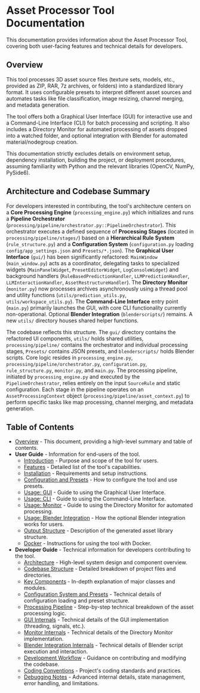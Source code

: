 # Asset Processor Tool Documentation

This documentation provides information about the Asset Processor Tool, covering both user-facing features and technical details for developers.

## Overview

This tool processes 3D asset source files (texture sets, models, etc., provided as ZIP, RAR, 7z archives, or folders) into a standardized library format. It uses configurable presets to interpret different asset sources and automates tasks like file classification, image resizing, channel merging, and metadata generation.

The tool offers both a Graphical User Interface (GUI) for interactive use and a Command-Line Interface (CLI) for batch processing and scripting. It also includes a Directory Monitor for automated processing of assets dropped into a watched folder, and optional integration with Blender for automated material/nodegroup creation.

This documentation strictly excludes details on environment setup, dependency installation, building the project, or deployment procedures, assuming familiarity with Python and the relevant libraries (OpenCV, NumPy, PySide6).

## Architecture and Codebase Summary

For developers interested in contributing, the tool's architecture centers on a **Core Processing Engine** (`processing_engine.py`) which initializes and runs a **Pipeline Orchestrator** (`processing/pipeline/orchestrator.py::PipelineOrchestrator`). This orchestrator executes a defined sequence of **Processing Stages** (located in `processing/pipeline/stages/`) based on a **Hierarchical Rule System** (`rule_structure.py`) and a **Configuration System** (`configuration.py` loading `config/app_settings.json` and `Presets/*.json`). The **Graphical User Interface** (`gui/`) has been significantly refactored: `MainWindow` (`main_window.py`) acts as a coordinator, delegating tasks to specialized widgets (`MainPanelWidget`, `PresetEditorWidget`, `LogConsoleWidget`) and background handlers (`RuleBasedPredictionHandler`, `LLMPredictionHandler`, `LLMInteractionHandler`, `AssetRestructureHandler`). The **Directory Monitor** (`monitor.py`) now processes archives asynchronously using a thread pool and utility functions (`utils/prediction_utils.py`, `utils/workspace_utils.py`). The **Command-Line Interface** entry point (`main.py`) primarily launches the GUI, with core CLI functionality currently non-operational. Optional **Blender Integration** (`blenderscripts/`) remains. A new `utils/` directory houses shared helper functions.

The codebase reflects this structure. The `gui/` directory contains the refactored UI components, `utils/` holds shared utilities, `processing/pipeline/` contains the orchestrator and individual processing stages, `Presets/` contains JSON presets, and `blenderscripts/` holds Blender scripts. Core logic resides in `processing_engine.py`, `processing/pipeline/orchestrator.py`, `configuration.py`, `rule_structure.py`, `monitor.py`, and `main.py`. The processing pipeline, initiated by `processing_engine.py` and executed by the `PipelineOrchestrator`, relies entirely on the input `SourceRule` and static configuration. Each stage in the pipeline operates on an `AssetProcessingContext` object (`processing/pipeline/asset_context.py`) to perform specific tasks like map processing, channel merging, and metadata generation.

## Table of Contents

*   [Overview](00_Overview.md) - This document, providing a high-level summary and table of contents.
*   **User Guide** - Information for end-users of the tool.
    *   [Introduction](01_User_Guide/01_Introduction.md) - Purpose and scope of the tool for users.
    *   [Features](01_User_Guide/02_Features.md) - Detailed list of the tool's capabilities.
    *   [Installation](01_User_Guide/03_Installation.md) - Requirements and setup instructions.
    *   [Configuration and Presets](01_User_Guide/04_Configuration_and_Presets.md) - How to configure the tool and use presets.
    *   [Usage: GUI](01_User_Guide/05_Usage_GUI.md) - Guide to using the Graphical User Interface.
    *   [Usage: CLI](01_User_Guide/06_Usage_CLI.md) - Guide to using the Command-Line Interface.
    *   [Usage: Monitor](01_User_Guide/07_Usage_Monitor.md) - Guide to using the Directory Monitor for automated processing.
    *   [Usage: Blender Integration](01_User_Guide/08_Usage_Blender.md) - How the optional Blender integration works for users.
    *   [Output Structure](01_User_Guide/09_Output_Structure.md) - Description of the generated asset library structure.
    *   [Docker](01_User_Guide/10_Docker.md) - Instructions for using the tool with Docker.
*   **Developer Guide** - Technical information for developers contributing to the tool.
    *   [Architecture](02_Developer_Guide/01_Architecture.md) - High-level system design and component overview.
    *   [Codebase Structure](02_Developer_Guide/02_Codebase_Structure.md) - Detailed breakdown of project files and directories.
    *   [Key Components](02_Developer_Guide/03_Key_Components.md) - In-depth explanation of major classes and modules.
    *   [Configuration System and Presets](02_Developer_Guide/04_Configuration_System_and_Presets.md) - Technical details of configuration loading and preset structure.
    *   [Processing Pipeline](02_Developer_Guide/05_Processing_Pipeline.md) - Step-by-step technical breakdown of the asset processing logic.
    *   [GUI Internals](02_Developer_Guide/06_GUI_Internals.md) - Technical details of the GUI implementation (threading, signals, etc.).
    *   [Monitor Internals](02_Developer_Guide/07_Monitor_Internals.md) - Technical details of the Directory Monitor implementation.
    *   [Blender Integration Internals](02_Developer_Guide/08_Blender_Integration_Internals.md) - Technical details of Blender script execution and interaction.
    *   [Development Workflow](02_Developer_Guide/09_Development_Workflow.md) - Guidance on contributing and modifying the codebase.
    *   [Coding Conventions](02_Developer_Guide/10_Coding_Conventions.md) - Project's coding standards and practices.
    *   [Debugging Notes](02_Developer_Guide/11_Debugging_Notes.md) - Advanced internal details, state management, error handling, and limitations.